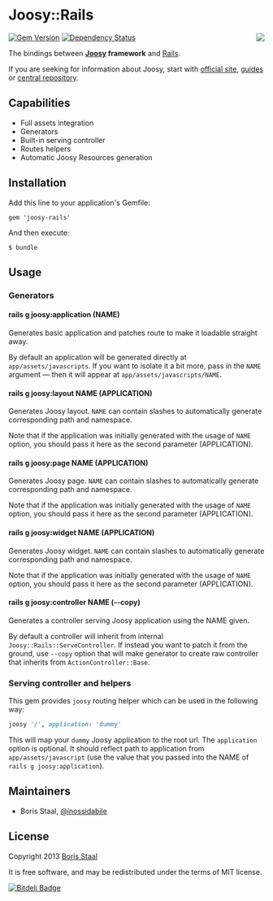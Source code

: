 # Joosy::Rails 

<a href="http://joosy.ws"><img src="http://f.cl.ly/items/3X0f2K1z3r1X3K162W2c/logo.png" align="right" /></a>

[![Gem Version](https://badge.fury.io/rb/joosy-rails.png)](http://badge.fury.io/rb/joosy-rails)
[![Dependency Status](https://gemnasium.com/joosy/joosy-rails.png)](https://gemnasium.com/joosy/joosy-rails)

The bindings between **[Joosy](http://joosy.ws) framework** and [Rails](http://rubyonrails.org).

If you are seeking for information about Joosy, start with [official site](http://joosy.ws), [guides](http://guides.joosy.ws) or [central repository](https://github.com/joosy/joosy/).

## Capabilities

  * Full assets integration
  * Generators
  * Built-in serving controller
  * Routes helpers
  * Automatic Joosy Resources generation

## Installation

Add this line to your application's Gemfile:

    gem 'joosy-rails'

And then execute:

    $ bundle

## Usage

### Generators

#### rails g joosy:application (NAME)

Generates basic application and patches route to make it loadable straight away.

By default an application will be generated directly at `app/assets/javascripts`. If you want to isolate it a bit more, pass in the `NAME` argument &mdash; then it will appear at `app/assets/javascripts/NAME`.

#### rails g joosy:layout NAME (APPLICATION)

Generates Joosy layout. `NAME` can contain slashes to automatically generate corresponding path and namespace.

Note that if the application was initially generated with the usage of `NAME` option, you should pass it here as the second parameter (APPLICATION).

#### rails g joosy:page NAME (APPLICATION)

Generates Joosy page. `NAME` can contain slashes to automatically generate corresponding path and namespace.

Note that if the application was initially generated with the usage of `NAME` option, you should pass it here as the second parameter (APPLICATION).

#### rails g joosy:widget NAME (APPLICATION)

Generates Joosy widget. `NAME` can contain slashes to automatically generate corresponding path and namespace.

Note that if the application was initially generated with the usage of `NAME` option, you should pass it here as the second parameter (APPLICATION).

#### rails g joosy:controller NAME (--copy)

Generates a controller serving Joosy application using the NAME given.

By default a controller will inherit from internal `Joosy::Rails::ServeController`. If instead you want to patch it from the ground, use `--copy` option that will make generator to create raw controller that inherits from `ActionController::Base`.

### Serving controller and helpers

This gem provides `joosy` routing helper which can be used in the following way:

```ruby
joosy '/', application: 'dummy'
```

This will map your `dummy` Joosy application to the root url. The `application` option is optional. It should reflect path to application from `app/assets/javascript` (use the value that you passed into the NAME of `rails g joosy:application`).

## Maintainers

* Boris Staal, [@inossidabile](http://staal.io)

## License

Copyright 2013 [Boris Staal](http://staal.io)

It is free software, and may be redistributed under the terms of MIT license.


[![Bitdeli Badge](https://d2weczhvl823v0.cloudfront.net/joosy/joosy-rails/trend.png)](https://bitdeli.com/free "Bitdeli Badge")

